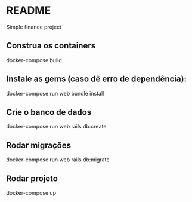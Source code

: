 # README

Simple finance project

## Construa os containers

docker-compose build

## Instale as gems (caso dê erro de dependência):

docker-compose run web bundle install

## Crie o banco de dados

docker-compose run web rails db:create

## Rodar migrações

docker-compose run web rails db:migrate

## Rodar projeto

docker-compose up
